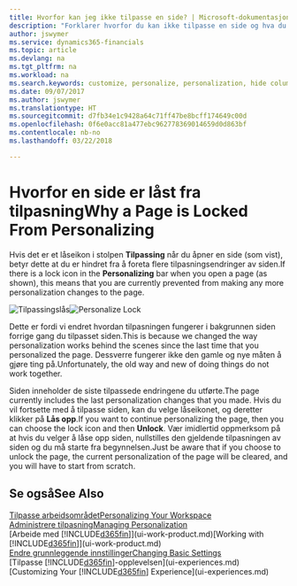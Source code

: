 ```yaml
---
title: Hvorfor kan jeg ikke tilpasse en side? | Microsoft-dokumentasjon
description: "Forklarer hvorfor du kan ikke tilpasse en side og hva du kan gjøre for å låse den opp slik at du kan tilpasse den."
author: jswymer
ms.service: dynamics365-financials
ms.topic: article
ms.devlang: na
ms.tgt_pltfrm: na
ms.workload: na
ms.search.keywords: customize, personalize, personalization, hide columns, remove fields, move fields
ms.date: 09/07/2017
ms.author: jswymer
ms.translationtype: HT
ms.sourcegitcommit: d7fb34e1c9428a64c71ff47be8bcff174649c00d
ms.openlocfilehash: 0f6e0acc81a477ebc962778369014659d0d863bf
ms.contentlocale: nb-no
ms.lasthandoff: 03/22/2018

---
```

# <a name="why-a-page-is-locked-from-personalizing"></a><span data-ttu-id="742cf-103">Hvorfor en side er låst fra tilpasning</span><span class="sxs-lookup"><span data-stu-id="742cf-103">Why a Page is Locked From Personalizing</span></span>
<span data-ttu-id="742cf-104">Hvis det er et låseikon i stolpen **Tilpassing** når du åpner en side (som vist), betyr dette at du er hindret fra å foreta flere tilpasningsendringer av siden.</span><span class="sxs-lookup"><span data-stu-id="742cf-104">If there is a lock icon in the **Personalizing** bar when you open a page (as shown), this means that you are currently prevented from making any more personalization changes to the page.</span></span>

<span data-ttu-id="742cf-105">![Tilpassingslås](media/personalization-locked.png "Tilpassingslås")</span><span class="sxs-lookup"><span data-stu-id="742cf-105">![Personalize Lock](media/personalization-locked.png "Personalize lock")</span></span>

<span data-ttu-id="742cf-106">Dette er fordi vi endret hvordan tilpasningen fungerer i bakgrunnen siden forrige gang du tilpasset siden.</span><span class="sxs-lookup"><span data-stu-id="742cf-106">This is because we changed the way personalization works behind the scenes since the last time that you personalized the page.</span></span> <span data-ttu-id="742cf-107">Dessverre fungerer ikke den gamle og nye måten å gjøre ting på.</span><span class="sxs-lookup"><span data-stu-id="742cf-107">Unfortunately, the old way and new of doing things do not work together.</span></span>

<span data-ttu-id="742cf-108">Siden inneholder de siste tilpassede endringene du utførte.</span><span class="sxs-lookup"><span data-stu-id="742cf-108">The page currently includes the last personalization changes that you made.</span></span> <span data-ttu-id="742cf-109">Hvis du vil fortsette med å tilpasse siden, kan du velge låseikonet, og deretter klikker på **Lås opp**.</span><span class="sxs-lookup"><span data-stu-id="742cf-109">If you want to continue personalizing the page, then you can choose the lock icon and then **Unlock**.</span></span> <span data-ttu-id="742cf-110">Vær imidlertid oppmerksom på at hvis du velger å låse opp siden, nullstilles den gjeldende tilpasningen av siden og du må starte fra begynnelsen.</span><span class="sxs-lookup"><span data-stu-id="742cf-110">Just be aware that if you choose to unlock the page, the current personalization of the page will be cleared, and you will have to start from scratch.</span></span>


## <a name="see-also"></a><span data-ttu-id="742cf-111">Se også</span><span class="sxs-lookup"><span data-stu-id="742cf-111">See Also</span></span>
[<span data-ttu-id="742cf-112">Tilpasse arbeidsområdet</span><span class="sxs-lookup"><span data-stu-id="742cf-112">Personalizing Your Workspace</span></span>](ui-personalization-manage.md)  
[<span data-ttu-id="742cf-113">Administrere tilpasning</span><span class="sxs-lookup"><span data-stu-id="742cf-113">Managing Personalization</span></span>](ui-personalization-manage.md)  
<span data-ttu-id="742cf-114">[Arbeide med [!INCLUDE[d365fin](includes/d365fin_md.md)]](ui-work-product.md)</span><span class="sxs-lookup"><span data-stu-id="742cf-114">[Working with [!INCLUDE[d365fin](includes/d365fin_md.md)]](ui-work-product.md)</span></span>  
[<span data-ttu-id="742cf-115">Endre grunnleggende innstillinger</span><span class="sxs-lookup"><span data-stu-id="742cf-115">Changing Basic Settings</span></span>](ui-change-basic-settings.md)  
<span data-ttu-id="742cf-116">[Tilpasse [!INCLUDE[d365fin](includes/d365fin_md.md)]-opplevelsen](ui-experiences.md)</span><span class="sxs-lookup"><span data-stu-id="742cf-116">[Customizing Your [!INCLUDE[d365fin](includes/d365fin_md.md)] Experience](ui-experiences.md)</span></span>  

